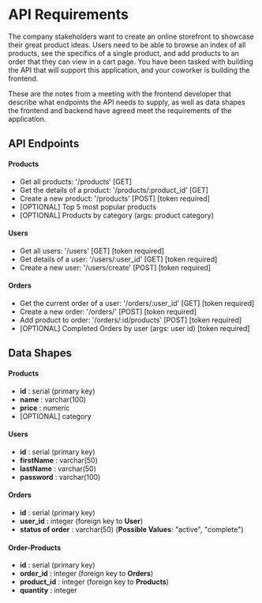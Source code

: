 # API Requirements
The company stakeholders want to create an online storefront to showcase their great product ideas. Users need to be able to browse an index of all products, see the specifics of a single product, and add products to an order that they can view in a cart page. You have been tasked with building the API that will support this application, and your coworker is building the frontend.

These are the notes from a meeting with the frontend developer that describe what endpoints the API needs to supply, as well as data shapes the frontend and backend have agreed meet the requirements of the application. 

## API Endpoints
#### Products
- Get all products: '/products' [GET]
- Get the details of a product: '/products/:product_id' [GET]
- Create a new product: '/products' [POST] [token required]
- [OPTIONAL] Top 5 most popular products 
- [OPTIONAL] Products by category (args: product category)

#### Users
- Get all users: '/users' [GET] [token required]
- Get details of a user: '/users/:user_id' [GET] [token required]
- Create a new user: '/users/create' [POST] [token required]

#### Orders
- Get the current order of a user: '/orders/:user_id' [GET] [token required]
- Create a new order: '/orders/' [POST] [token required]
- Add product to order: '/orders/:id/products' [POST] [token required]
- [OPTIONAL] Completed Orders by user (args: user id) [token required]

## Data Shapes
#### Products
- **id** : serial (primary key)
- **name** : varchar(100)
- **price** : numeric
- [OPTIONAL] category

#### Users
- **id** : serial (primary key)
- **firstName** : varchar(50)
- **lastName** : varchar(50)
- **password** : varchar(100)

#### Orders
- **id** : serial (primary key)
- **user_id** : integer (foreign key to **User**)
- **status of order** : varchar(50) (**Possible Values**: "active", "complete")

#### Order-Products
- **id** : serial (primary key)
- **order_id** : integer (foreign key to **Orders**)
- **product_id** : integer (foreign key to **Products**)
- **quantity** : integer